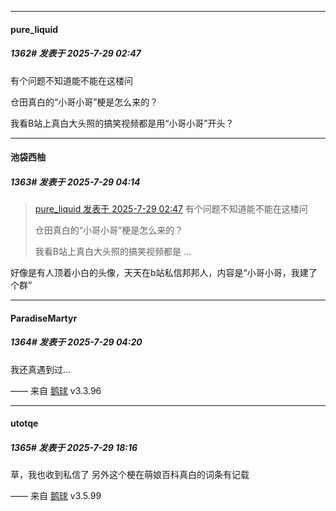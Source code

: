 ﻿
*****

####  pure_liquid  
##### 1362#       发表于 2025-7-29 02:47

有个问题不知道能不能在这楼问

仓田真白的“小哥小哥”梗是怎么来的？

我看B站上真白大头照的搞笑视频都是用“小哥小哥”开头？


*****

####  池袋西柚  
##### 1363#       发表于 2025-7-29 04:14

<blockquote><a href="httphttps://stage1st.com/2b/forum.php?mod=redirect&amp;goto=findpost&amp;pid=68175976&amp;ptid=1916875" target="_blank">pure_liquid 发表于 2025-7-29 02:47</a>
有个问题不知道能不能在这楼问

仓田真白的“小哥小哥”梗是怎么来的？

我看B站上真白大头照的搞笑视频都是 ...</blockquote>
好像是有人顶着小白的头像，天天在b站私信邦邦人，内容是“小哥小哥，我建了个群”

*****

####  ParadiseMartyr  
##### 1364#       发表于 2025-7-29 04:20

我还真遇到过…

—— 来自 [鹅球](https://www.pgyer.com/GcUxKd4w) v3.3.96


*****

####  utotqe  
##### 1365#       发表于 2025-7-29 18:16

草，我也收到私信了
另外这个梗在萌娘百科真白的词条有记载

—— 来自 [鹅球](https://www.pgyer.com/GcUxKd4w) v3.5.99

